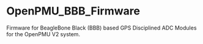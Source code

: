 # OpenPMU_BBB_Firmware
Firmware for BeagleBone Black (BBB) based GPS Disciplined ADC Modules for the OpenPMU V2 system.
